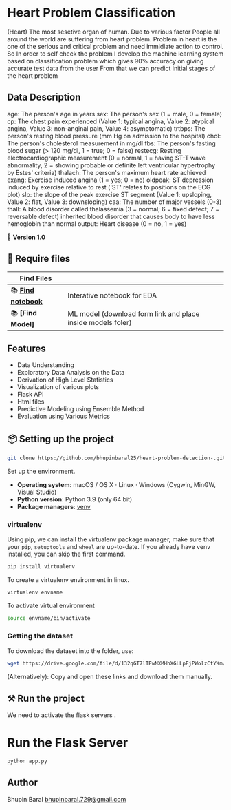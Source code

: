 # Heart Problem Classification 

(Heart) The most sesetive organ of human. Due to various factor People all around the world are suffering from heart problem. Problem in heart is the one of the serious and critical problem and need immidiate action to control. 
So In order to self check the problem I develop the machine learning system based on classification problem which gives 90% accuracy on giving accurate test data from the user From that we can predict initial stages of the heart problem 

## Data Description

age: The person's age in years 
sex: The person's sex (1 = male, 0 = female) 
cp: The chest pain experienced (Value 1: typical angina, Value 2: atypical angina, Value 3: non-anginal pain, Value 4: asymptomatic) 
trtbps: The person's resting blood pressure (mm Hg on admission to the hospital) chol: The person's cholesterol measurement in mg/dl 
fbs: The person's fasting blood sugar (> 120 mg/dl, 1 = true; 0 = false) 
restecg: Resting electrocardiographic measurement (0 = normal, 1 = having ST-T wave abnormality, 2 = showing probable or definite left ventricular hypertrophy by Estes' criteria) thalach: The person's maximum heart rate achieved exang: Exercise induced angina (1 = yes; 0 = no) 
oldpeak: ST depression induced by exercise relative to rest ('ST' relates to positions on the ECG plot) 
slp: the slope of the peak exercise ST segment (Value 1: upsloping, Value 2: flat, Value 3: downsloping) 
caa: The number of major vessels (0-3) 
thall: A blood disorder called thalassemia (3 = normal; 6 = fixed defect; 7 = reversable defect) inherited blood disorder that causes body to have less hemoglobin than normal 
output: Heart disease (0 = no, 1 = yes)

💫 **Version 1.0**
## 📖 Require files

| Find Files                 |                                                                |
| -------------------------- | -------------------------------------------------------------- |
| 📚 **[Find notebook]**     |  Interative notebook for EDA                                   |
| 📚 **[Find Model]**        | ML model (download form link and place inside models foler)    |

[Final Model]:https://drive.google.com/file/d/1enVuG9CPkBeqcP97yoTaTGlEdzVbfIGC/view?usp=sharing
[Find notebook]:https://drive.google.com/file/d/1R0xSEuEqXJxQWMe-BlwJusBcElOtRYLU/view?usp=sharing

## Features

- Data Understanding
- Exploratory Data Analysis on the Data
- Derivation of High Level Statistics
- Visualization of various plots
- Flask API
- Html files
- Predictive Modeling using Ensemble Method
- Evaluation using Various Metrics

## 📦 Setting up the project
```bash
git clone https://github.com/bhupinbaral25/heart-problem-detection-.git
```
Set up the environment.

- **Operating system**: macOS / OS X · Linux · Windows (Cygwin, MinGW, Visual
  Studio)
- **Python version**: Python 3.9 (only 64 bit)
- **Package managers**: [venv]

[venv]: https://docs.python.org/3/library/venv.html

### virtualenv

Using pip, we can install the virtualenv package manager, make sure that
your `pip`, `setuptools` and `wheel` are up-to-date. If you already have 
venv installed, you can skip the first command.

```bash
pip install virtualenv
```
To create a virtualenv environment in linux.
```bash
virtualenv envname
```
To activate virtual environment 
```bash
source envname/bin/activate
```
### Getting the dataset

To download the dataset into the folder, use:
```bash
wget https://drive.google.com/file/d/132qGT7lTEwNXMHhXGLLpEjPWolzCtYKm/view?usp=sharing heart.csv
```
(Alternatively): Copy and open these links and download them manually.

## ⚒ Run the project

We need to activate the flask servers . 

# Run the Flask Server
```bash
python app.py
```

## Author 
Bhupin Baral
bhupinbaral.729@gmail.com



